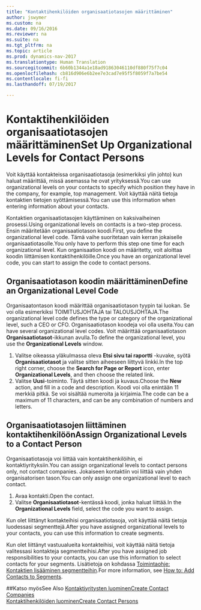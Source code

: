 ```yaml
---
title: "Kontaktihenkilöiden organisaatiotasojen määrittäminen"
author: jswymer
ms.custom: na
ms.date: 09/16/2016
ms.reviewer: na
ms.suite: na
ms.tgt_pltfrm: na
ms.topic: article
ms.prod: dynamics-nav-2017
ms.translationtype: Human Translation
ms.sourcegitcommit: 6b60b1344a1e18ad91863046110df880f75f7c04
ms.openlocfilehash: cb816d906e6b2ee7e3cad7e95f5f8059f7a7be54
ms.contentlocale: fi-fi
ms.lasthandoff: 07/19/2017

---
```

# <a name="set-up-organizational-levels-for-contact-persons"></a><span data-ttu-id="ae21f-102">Kontaktihenkilöiden organisaatiotasojen määrittäminen</span><span class="sxs-lookup"><span data-stu-id="ae21f-102">Set Up Organizational Levels for Contact Persons</span></span>
<span data-ttu-id="ae21f-103">Voit käyttää kontakteissa organisaatiotasoja (esimerkiksi ylin johto) kun haluat määrittää, missä asemassa he ovat yrityksessä.</span><span class="sxs-lookup"><span data-stu-id="ae21f-103">You can use organizational levels on your contacts to specify which position they have in the company, for example, top management.</span></span> <span data-ttu-id="ae21f-104">Voit käyttää näitä tietoja kontaktien tietojen syöttämisessä.</span><span class="sxs-lookup"><span data-stu-id="ae21f-104">You can use this information when entering information about your contacts.</span></span>

<span data-ttu-id="ae21f-105">Kontaktien organisaatiotasojen käyttäminen on kaksivaiheinen prosessi.</span><span class="sxs-lookup"><span data-stu-id="ae21f-105">Using organizational levels on contacts is a two-step process.</span></span> <span data-ttu-id="ae21f-106">Ensin määritetään organisaatiotason koodi.</span><span class="sxs-lookup"><span data-stu-id="ae21f-106">First, you define the organizational level code.</span></span> <span data-ttu-id="ae21f-107">Tämä vaihe suoritetaan vain kerran jokaiselle organisaatiotasolle.</span><span class="sxs-lookup"><span data-stu-id="ae21f-107">You only have to perform this step one time for each organizational level.</span></span> <span data-ttu-id="ae21f-108">Kun organisaation koodi on määritetty, voit aloittaa koodin liittämisen kontaktihenkilöille.</span><span class="sxs-lookup"><span data-stu-id="ae21f-108">Once you have an organizational level code, you can start to assign the code to contact persons.</span></span>

## <a name="define-an-organizational-level-code"></a><span data-ttu-id="ae21f-109">Organisaatiotason koodin määrittäminen</span><span class="sxs-lookup"><span data-stu-id="ae21f-109">Define an Organizational Level Code</span></span>
<span data-ttu-id="ae21f-110">Organisaatontason koodi määrittää organisaatiotason tyypin tai luokan. Se voi olla esimerkiksi TOIMITUSJOHTAJA tai TALOUSJOHTAJA.</span><span class="sxs-lookup"><span data-stu-id="ae21f-110">The organizational level code defines the type or category of the organizational level, such a CEO  or CFO.</span></span> <span data-ttu-id="ae21f-111">Organisaatiotason koodeja voi olla useita.</span><span class="sxs-lookup"><span data-stu-id="ae21f-111">You can have several organizational level codes.</span></span> <span data-ttu-id="ae21f-112">Voit määrittää organisaatiotason **Organisaatiotasot**-ikkunan avulla.</span><span class="sxs-lookup"><span data-stu-id="ae21f-112">To define the organizational level, you use the **Organizational Levels** window.</span></span>

1. <span data-ttu-id="ae21f-113">Valitse oikeassa yläkulmassa oleva **Etsi sivu tai raportti** -kuvake, syötä **Organisaatiotasot** ja valitse sitten aiheeseen liittyvä linkki.</span><span class="sxs-lookup"><span data-stu-id="ae21f-113">In the top right corner, choose the **Search for Page or Report** icon, enter **Organizational Levels**, and then choose the related link.</span></span>
2. <span data-ttu-id="ae21f-114">Valitse **Uusi**-toiminto. Täytä sitten koodi ja kuvaus.</span><span class="sxs-lookup"><span data-stu-id="ae21f-114">Choose the **New** action, and fill in a code and description.</span></span> <span data-ttu-id="ae21f-115">Koodi voi olla enintään 11 merkkiä pitkä. Se voi sisältää numeroita ja kirjaimia.</span><span class="sxs-lookup"><span data-stu-id="ae21f-115">The code can be a maximum of 11 characters, and can be any combination of numbers and letters.</span></span>

## <a name="assign-organizational-levels-to-a-contact-person"></a><span data-ttu-id="ae21f-116">Organisaatiotasojen liittäminen kontaktihenkilöön</span><span class="sxs-lookup"><span data-stu-id="ae21f-116">Assign Organizational Levels to a Contact Person</span></span>
<span data-ttu-id="ae21f-117">Organisaatiotasoja voi liittää vain kontaktihenkilöihin, ei kontaktiyrityksiin.</span><span class="sxs-lookup"><span data-stu-id="ae21f-117">You can assign organizational levels to contact persons only, not contact companies.</span></span> <span data-ttu-id="ae21f-118">Jokaiseen kontaktiin voi liittää vain yhden organisatorisen tason.</span><span class="sxs-lookup"><span data-stu-id="ae21f-118">You can only assign one organizational level to each contact.</span></span>

1. <span data-ttu-id="ae21f-119">Avaa kontakti.</span><span class="sxs-lookup"><span data-stu-id="ae21f-119">Open the contact.</span></span>
2. <span data-ttu-id="ae21f-120">Valitse **Organisaatiotasot**-kentässä koodi, jonka haluat liittää.</span><span class="sxs-lookup"><span data-stu-id="ae21f-120">In the **Organizational Levels** field, select the code you want to assign.</span></span>

<span data-ttu-id="ae21f-121">Kun olet liittänyt kontakteihisi organisaatiotasoja, voit käyttää näitä tietoja luodessasi segmenttejä.</span><span class="sxs-lookup"><span data-stu-id="ae21f-121">After you have assigned organizational levels to your contacts, you can use this information to create segments.</span></span>

<span data-ttu-id="ae21f-122">Kun olet liittänyt vastuualueita kontakteihisi, voit käyttää näitä tietoja valitessasi kontakteja segmentteihisi.</span><span class="sxs-lookup"><span data-stu-id="ae21f-122">After you have assigned job responsibilities to your contacts, you can use this information to select contacts for your segments.</span></span> <span data-ttu-id="ae21f-123">Lisätietoja on kohdassa [Toimintaohje: Kontaktien lisääminen segmentteihin](marketing-add-contact-segment.md).</span><span class="sxs-lookup"><span data-stu-id="ae21f-123">For more information, see [How to: Add Contacts to Segments](marketing-add-contact-segment.md).</span></span>

##<a name="see-also"></a><span data-ttu-id="ae21f-124">Katso myös</span><span class="sxs-lookup"><span data-stu-id="ae21f-124">See Also</span></span>
[<span data-ttu-id="ae21f-125">Kontaktiyritysten luominen</span><span class="sxs-lookup"><span data-stu-id="ae21f-125">Create Contact Companies</span></span>](marketing-create-contact-companies.md)  
[<span data-ttu-id="ae21f-126">Kontaktihenkilöiden luominen</span><span class="sxs-lookup"><span data-stu-id="ae21f-126">Create Contact Persons</span></span>](marketing-create-contact-persons.md)  

